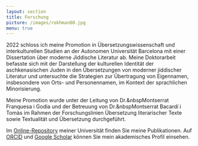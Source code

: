 ```yaml
---
layout: section
title: Forschung
picture: /images/rokhman00.jpg
menu: true
---
```

2022 schloss ich meine Promotion in Übersetzungswissenschaft und interkulturellen Studien an der Autonomen Universität Barcelona mit einer Dissertation über moderne Jiddische Literatur ab. Meine Doktorarbeit befasste sich mit der Darstellung der kulturellen Identität der aschkenasischen Juden in den Übersetzungen von moderner jiddischer Literatur und untersuchte die Strategien zur Übertragung von Eigennamen, insbesondere von Orts- und Personennamen, im Kontext der sprachlichen Minorisierung.

Meine Promotion wurde unter der Leitung von Dr.&nbspMontserrat Franquesa i Godia und der Betreuung von Dr.&nbspMontserrat Bacardí i Tomàs im Rahmen der Forschungslinien Übersetzung literarischer Texte sowie Textualität und Übersetzung durchgeführt.

Im [Online-Repository](https://ddd.uab.cat/search?ln=en&sc=1&p=Ferrarons+Llagostera) meiner Universität finden Sie meine Publikationen. Auf [ORCID](https://orcid.org/0000-0003-0201-2454) und [Google Scholar](https://scholar.google.cat/citations?user=d8_Z61kAAAAJ&hl=de) können Sie mein akademisches Profil einsehen.
